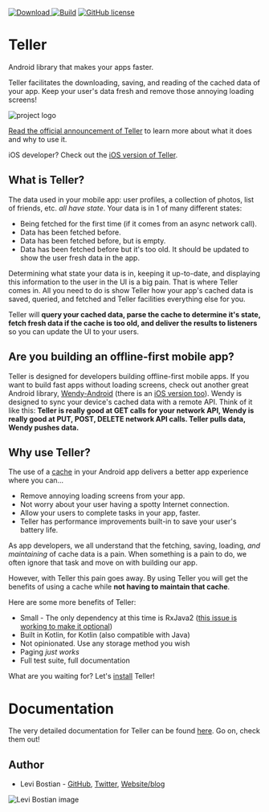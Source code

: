 [![Download](https://api.bintray.com/packages/levibostian/Teller-Android/com.levibostian.teller-android/images/download.svg) ](https://bintray.com/levibostian/Teller-Android/com.levibostian.teller-android/_latestVersion)
[![Build](https://app.bitrise.io/app/4c0b872bdaf76300/status.svg?token=PYpJBThARi6LvucXS2noVw&branch=development)](https://app.bitrise.io/app/4c0b872bdaf76300)
[![GitHub license](https://img.shields.io/github/license/levibostian/Teller-Android.svg)](https://github.com/levibostian/Teller-Android/blob/master/LICENSE)

# Teller

Android library that makes your apps faster. 

Teller facilitates the downloading, saving, and reading of the cached data of your app. Keep your user's data fresh and remove those annoying loading screens!

![project logo](misc/logo.jpg)

[Read the official announcement of Teller](https://levibostian.com/blog/manage-cached-data-teller/) to learn more about what it does and why to use it.

iOS developer? Check out the [iOS version of Teller](https://github.com/levibostian/teller-ios).

## What is Teller?

The data used in your mobile app: user profiles, a collection of photos, list of friends, etc. *all have state*. Your data is in 1 of many different states:

* Being fetched for the first time (if it comes from an async network call).
* Data has been fetched before.
* Data has been fetched before, but is empty.
* Data has been fetched before but it's too old. It should be updated to show the user fresh data in the app. 

Determining what state your data is in, keeping it up-to-date, and displaying this information to the user in the UI is a big pain. That is where Teller comes in. All you need to do is show Teller how your app's cached data is saved, queried, and fetched and Teller facilities everything else for you. 

Teller will **query your cached data, parse the cache to determine it's state, fetch fresh data if the cache is too old, and deliver the results to listeners** so you can update the UI to your users.

## Are you building an offline-first mobile app?

Teller is designed for developers building offline-first mobile apps. If you want to build fast apps without loading screens, check out another great Android library, [Wendy-Android](https://github.com/levibostian/wendy-android) (there is an [iOS version too](https://github.com/levibostian/wendy-ios)). Wendy is designed to sync your device's cached data with a remote API. Think of it like this: **Teller is really good at GET calls for your network API, Wendy is really good at PUT, POST, DELETE network API calls. Teller pulls data, Wendy pushes data.**

## Why use Teller?

The use of a [cache](https://en.wikipedia.org/wiki/Cache_(computing)) in your Android app delivers a better app experience where you can...

* Remove annoying loading screens from your app. 
* Not worry about your user having a spotty Internet connection. 
* Allow your users to complete tasks in your app, faster. 
* Teller has performance improvements built-in to save your user's battery life. 

As app developers, we all understand that the fetching, saving, loading, *and maintaining* of cache data is a pain. When something is a pain to do, we often ignore that task and move on with building our app. 

However, with Teller this pain goes away. By using Teller you will get the benefits of using a cache while **not having to maintain that cache**. 

Here are some more benefits of Teller:

* Small - The only dependency at this time is RxJava2 ([this issue is working to make it optional](https://github.com/levibostian/Teller-Android/issues/1))
* Built in Kotlin, for Kotlin (also compatible with Java)
* Not opinionated. Use any storage method you wish
* Paging *just works*
* Full test suite, full documentation

What are you waiting for? Let's [install](install) Teller! 

# Documentation 

The very detailed documentation for Teller can be found [here](http://levibostian.github.io/Teller-Android). Go on, check them out!

## Author

* Levi Bostian - [GitHub](https://github.com/levibostian), [Twitter](https://twitter.com/levibostian), [Website/blog](http://levibostian.com)

![Levi Bostian image](https://gravatar.com/avatar/22355580305146b21508c74ff6b44bc5?s=250)
